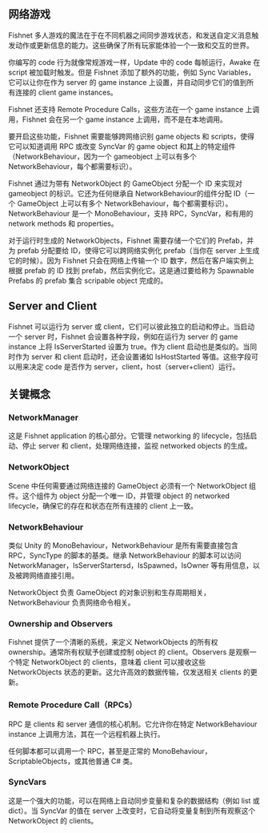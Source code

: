 ## 网络游戏

Fishnet 多人游戏的魔法在于在不同机器之间同步游戏状态，和发送自定义消息触发动作或更新信息的能力。这些确保了所有玩家能体验一个一致和交互的世界。

你编写的 code 行为就像常规游戏一样，Update 中的 code 每帧运行，Awake 在 script 被加载时触发。但是 Fishnet 添加了额外的功能，例如 Sync Variables，它可以让你在作为 server 的 game instance 上设置，并自动同步它们的值到所有连接的 client game instances。

Fishnet 还支持 Remote Procedure Calls，这些方法在一个 game instance 上调用，Fishnet 会在另一个 game instance 上调用，而不是在本地调用。

要开启这些功能，Fishnet 需要能够跨网络识别 game objects 和 scripts，使得它可以知道调用 RPC 或改变 SyncVar 的 game object 和其上的特定组件（NetworkBehaviour，因为一个 gameobject 上可以有多个 NetworkBehaviour，每个都需要标识）。

Fishnet 通过为带有 NetworkObject 的 GameObject 分配一个 ID 来实现对 gameobject 的标识。它还为任何继承自 NetworkBehaviour的组件分配 ID（一个 GameObject 上可以有多个 NetworkBehaviour，每个都需要标识）。NetworkBehaviour 是一个 MonoBehaviour，支持 RPC，SyncVar，和有用的 network methods 和 properties。

对于运行时生成的 NetworkObjects，Fishnet 需要存储一个它们的 Prefab，并为 prefab 分配要给 ID，使得它可以跨网络实例化 prefab（当你在 server 上生成它的时候）。因为 Fishnet 只会在网络上传输一个 ID 数字，然后在客户端实例上根据 prefab 的 ID 找到 prefab，然后实例化它。这是通过要给称为 Spawnable Prefabs 的 prefab 集合 scripable object 完成的。

## Server and Client

Fishnet 可以运行为 server 或 client，它们可以彼此独立的启动和停止。当启动一个 server 时，Fishnet 会设置各种字段，例如在运行为 server 的 game instance 上将 IsServerStarted 设置为 true。作为 client 启动也是类似的。当同时作为 server 和 client 启动时，还会设置诸如 IsHostStarted 等值。这些字段可以用来决定 code 是否作为 server，client，host（server+client）运行。

## 关键概念

### NetworkManager

这是 Fishnet application 的核心部分。它管理 networking 的 lifecycle，包括启动、停止 server 和 client，处理网络连接，监视 networked objects 的生成。

### NetworkObject

Scene 中任何需要通过网络连接的 GameObject 必须有一个 NetworkObject 组件。这个组件为 object 分配一个唯一 ID，并管理 object 的 networked lifecycle，确保它的存在和状态在所有连接的 client 上一致。

### NetworkBehaviour

类似 Unity 的 MonoBehaviour，NetworkBehaviour 是所有需要直接包含 RPC，SyncType 的脚本的基类。继承 NetworkBehaviour 的脚本可以访问 NetworkManager，IsServerStartersd，IsSpawned，IsOwner 等有用信息，以及被跨网络直接引用。

NetworkObject 负责 GameObject 的对象识别和生存周期相关，NetworkBehaviour 负责网络命令相关。

### Ownership and Observers

Fishnet 提供了一个清晰的系统，来定义 NetworkObjects 的所有权 ownership。通常所有权赋予创建或控制 object 的 client。Observers 是观察一个特定 NetworkObject 的 clients，意味着 client 可以接收这些 NetworkObjects 状态的更新。这允许高效的数据传输，仅发送相关 clients 的更新。

### Remote Procedure Call（RPCs）

RPC 是 clients 和 server 通信的核心机制。它允许你在特定 NetworkBehaviour instance 上调用方法，其在一个远程机器上执行。

任何脚本都可以调用一个 RPC，甚至是正常的 MonoBehaviour，ScriptableObjects，或其他普通 C# 类。

### SyncVars

这是一个强大的功能，可以在网络上自动同步变量和复杂的数据结构（例如 list 或 dict）。当 SyncVar 的值在 server 上改变时，它自动将变量复制到所有观察这个 NetworkObject 的 clients。

